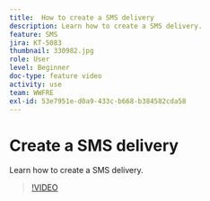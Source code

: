 ```yaml
---
title:  How to create a SMS delivery
description: Learn how to create a SMS delivery.
feature: SMS
jira: KT-5083
thumbnail: 330982.jpg
role: User
level: Beginner
doc-type: feature video
activity: use
team: WWFRE
exl-id: 53e7951e-d0a9-433c-b668-b384582cda58
---
```

# Create a SMS delivery

Learn how to create a SMS delivery.

>[!VIDEO](https://video.tv.adobe.com/v/330982)
